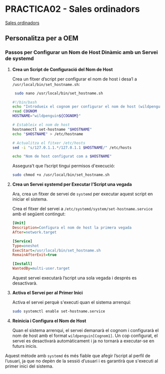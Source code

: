 # PRACTICA02 - Sales ordinadors

[Sales ordinadors](https://moodle.iescarlesvallbona.cat/pluginfile.php/186525/mod_resource/content/4/Pr%C3%A0ctica%20UF2.pdf)

## Personalitza per a OEM

### Passos per Configurar un Nom de Host Dinàmic amb un Servei de systemd

1. **Crea un Script de Configuració del Nom de Host**

   Crea un fitxer d’script per configurar el nom de host i desa’l a `/usr/local/bin/set_hostname.sh`:

   ```bash
    sudo nano /usr/local/bin/set_hostname.sh
   ```

   ```bash
   #!/bin/bash
   echo "Introdueix el cognom per configurar el nom de host (wildpenguin[Cognom1]):"
   read COGNOM
   HOSTNAME="wildpenguin${COGNOM}"

   # Estableix el nom de host
   hostnamectl set-hostname "$HOSTNAME"
   echo "$HOSTNAME" > /etc/hostname

   # Actualitza el fitxer /etc/hosts
   sed -i "s/127.0.1.1.*/127.0.1.1 $HOSTNAME/" /etc/hosts

   echo "Nom de host configurat com a $HOSTNAME"
   ```

   Assegura’t que l’script tingui permisos d'execució:

   ```bash
   sudo chmod +x /usr/local/bin/set_hostname.sh
   ```

2. **Crea un Servei systemd per Executar l’Script una vegada**

   Ara, crea un fitxer de servei de `systemd` per executar aquest script en iniciar el sistema.

   Crea el fitxer del servei a `/etc/systemd/system/set-hostname.service` amb el següent contingut:

   ```ini
   [Unit]
   Description=Configura el nom de host la primera vegada
   After=network.target

   [Service]
   Type=oneshot
   ExecStart=/usr/local/bin/set_hostname.sh
   RemainAfterExit=true

   [Install]
   WantedBy=multi-user.target
   ```

   Aquest servei executarà l’script una sola vegada i després es desactivarà.

3. **Activa el Servei per al Primer Inici**

   Activa el servei perquè s'executi quan el sistema arrenqui:

   ```bash
   sudo systemctl enable set-hostname.service
   ```

4. **Reinicia i Configura el Nom de Host**

   Quan el sistema arrenqui, el servei demanarà el cognom i configurarà el nom de host amb el format `wildpenguin[Cognom1]`. Un cop configurat, el servei es desactivarà automàticament i ja no tornarà a executar-se en futurs inicis.

Aquest mètode amb `systemd` és més fiable que afegir l’script al perfil de l’usuari, ja que no depèn de la sessió d’usuari i es garantirà que s'executi al primer inici del sistema.

